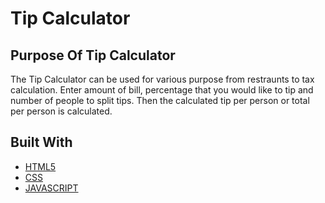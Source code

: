 # Tip Calculator

## Purpose Of Tip Calculator

The Tip Calculator can be used for various purpose from restraunts to tax calculation. 
Enter amount of bill, percentage that you would like to tip and number of people to split tips. 
Then the calculated tip per person or total per person is calculated.

## Built With

* [HTML5](https://html.com/)
* [CSS](https://www.codecademy.com/learn/learn-css)
* [JAVASCRIPT](https://www.javascript.com/)



